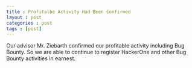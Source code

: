 ```yaml
---
title : Profitalbe Activity Had Been Confirmed
layout : post
categories : post
tags : [post]
---
```


Our advisor Mr. Ziebarth confirmed our profitable activity including Bug Bounty.
So we are able to continue to register HackerOne and other Bug Bounty activities in earnest.

